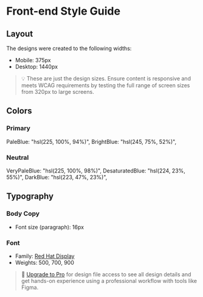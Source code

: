 # Front-end Style Guide

## Layout

The designs were created to the following widths:

- Mobile: 375px
- Desktop: 1440px

> 💡 These are just the design sizes. Ensure content is responsive and meets WCAG requirements by testing the full range of screen sizes from 320px to large screens.

## Colors

### Primary

PaleBlue: "hsl(225, 100%, 94%)",
BrightBlue: "hsl(245, 75%, 52%)",

### Neutral


VeryPaleBlue: "hsl(225, 100%, 98%)",
DesaturatedBlue: "hsl(224, 23%, 55%)",
DarkBlue: "hsl(223, 47%, 23%)",

## Typography

### Body Copy

- Font size (paragraph): 16px

### Font

- Family: [Red Hat Display](https://fonts.google.com/specimen/Red+Hat+Display)
- Weights: 500, 700, 900

> 💎 [Upgrade to Pro](https://www.frontendmentor.io/pro?ref=style-guide) for design file access to see all design details and get hands-on experience using a professional workflow with tools like Figma.
